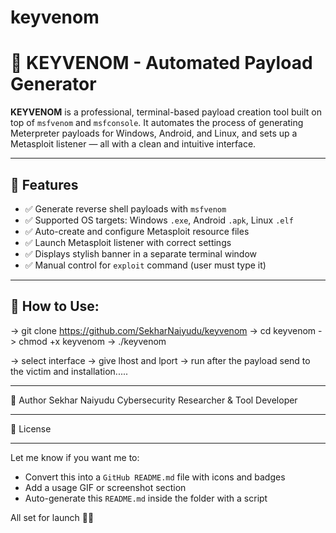# keyvenom

# 🔑 KEYVENOM - Automated Payload Generator

**KEYVENOM** is a professional, terminal-based payload creation tool built on top of `msfvenom` and `msfconsole`. It automates the process of generating Meterpreter payloads for Windows, Android, and Linux, and sets up a Metasploit listener — all with a clean and intuitive interface.

---

## 🧠 Features

- ✅ Generate reverse shell payloads with `msfvenom`
- ✅ Supported OS targets: Windows `.exe`, Android `.apk`, Linux `.elf`
- ✅ Auto-create and configure Metasploit resource files
- ✅ Launch Metasploit listener with correct settings
- ✅ Displays stylish banner in a separate terminal window
- ✅ Manual control for `exploit` command (user must type it)

---

## 🚀 How to Use:
-> git clone https://github.com/SekharNaiyudu/keyvenom
-> cd keyvenom
-> chmod +x keyvenom
-> ./keyvenom

-> select interface
-> give lhost and lport
-> run after the payload send to the victim and installation.....

------------------------------------------------------------------------------------

🤝 Author
Sekhar Naiyudu
Cybersecurity Researcher & Tool Developer

------------------------------------------------------------------------------------

📎 License


---

Let me know if you want me to:

- Convert this into a `GitHub README.md` file with icons and badges
- Add a usage GIF or screenshot section
- Auto-generate this `README.md` inside the folder with a script

All set for launch 🚀🔥
